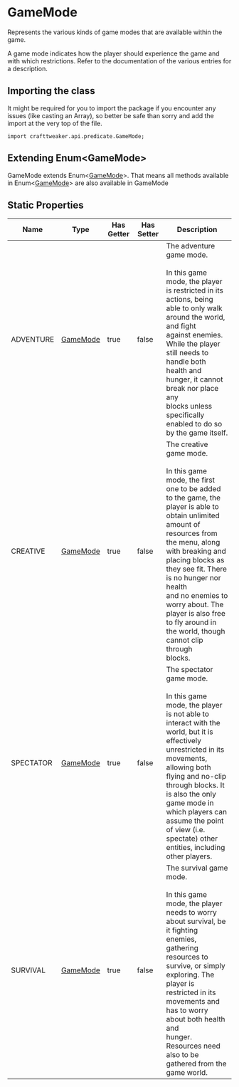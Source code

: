 # GameMode

Represents the various kinds of game modes that are available within the game.

 A game mode indicates how the player should experience the game and with which restrictions. Refer to the
 documentation of the various entries for a description.

## Importing the class

It might be required for you to import the package if you encounter any issues (like casting an Array), so better be safe than sorry and add the import at the very top of the file.
```zenscript
import crafttweaker.api.predicate.GameMode;
```


## Extending Enum&lt;GameMode&gt;

GameMode extends Enum&lt;[GameMode](/vanilla/api/predicate/GameMode)&gt;. That means all methods available in Enum&lt;[GameMode](/vanilla/api/predicate/GameMode)&gt; are also available in GameMode

## Static Properties

| Name | Type | Has Getter | Has Setter | Description |
|------|------|------------|------------|-------------|
| ADVENTURE | [GameMode](/vanilla/api/predicate/GameMode) | true | false | The adventure game mode. <br />  <br />  In this game mode, the player is restricted in its actions, being able to only walk around the world, and fight <br />  against enemies. While the player still needs to handle both health and hunger, it cannot break nor place any <br />  blocks unless specifically enabled to do so by the game itself. |
| CREATIVE | [GameMode](/vanilla/api/predicate/GameMode) | true | false | The creative game mode. <br />  <br />  In this game mode, the first one to be added to the game, the player is able to obtain unlimited amount of <br />  resources from the menu, along with breaking and placing blocks as they see fit. There is no hunger nor health <br />  and no enemies to worry about. The player is also free to fly around in the world, though cannot clip through <br />  blocks. |
| SPECTATOR | [GameMode](/vanilla/api/predicate/GameMode) | true | false | The spectator game mode. <br />  <br />  In this game mode, the player is not able to interact with the world, but it is effectively unrestricted in its <br />  movements, allowing both flying and no-clip through blocks. It is also the only game mode in which players can <br />  assume the point of view (i.e. spectate) other entities, including other players. |
| SURVIVAL | [GameMode](/vanilla/api/predicate/GameMode) | true | false | The survival game mode. <br />  <br />  In this game mode, the player needs to worry about survival, be it fighting enemies, gathering resources to <br />  survive, or simply exploring. The player is restricted in its movements and has to worry about both health and <br />  hunger. Resources need also to be gathered from the game world. |

